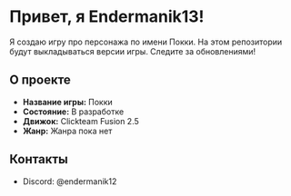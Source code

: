 # Привет, я Endermanik13!

Я создаю игру про персонажа по имени Покки. На этом репозитории будут выкладываться версии игры. Следите за обновлениями!

## О проекте
- **Название игры:** Покки
- **Состояние:** В разработке
- **Движок:** Clickteam Fusion 2.5
- **Жанр:** Жанра пока нет

## Контакты
- Discord: @endermanik12
